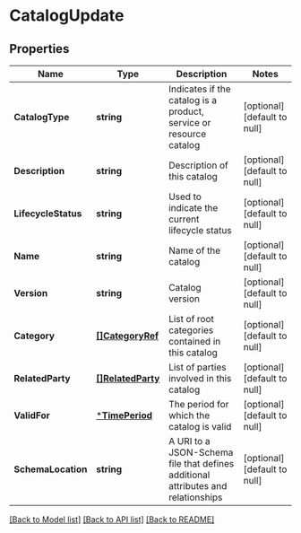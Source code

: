 # CatalogUpdate

## Properties
Name | Type | Description | Notes
------------ | ------------- | ------------- | -------------
**CatalogType** | **string** | Indicates if the catalog is a product, service or resource catalog | [optional] [default to null]
**Description** | **string** | Description of this catalog | [optional] [default to null]
**LifecycleStatus** | **string** | Used to indicate the current lifecycle status | [optional] [default to null]
**Name** | **string** | Name of the catalog | [optional] [default to null]
**Version** | **string** | Catalog version | [optional] [default to null]
**Category** | [**[]CategoryRef**](CategoryRef.md) | List of root categories contained in this catalog | [optional] [default to null]
**RelatedParty** | [**[]RelatedParty**](RelatedParty.md) | List of parties involved in this catalog | [optional] [default to null]
**ValidFor** | [***TimePeriod**](TimePeriod.md) | The period for which the catalog is valid | [optional] [default to null]
**SchemaLocation** | **string** | A URI to a JSON-Schema file that defines additional attributes and relationships | [optional] [default to null]

[[Back to Model list]](../README.md#documentation-for-models) [[Back to API list]](../README.md#documentation-for-api-endpoints) [[Back to README]](../README.md)


